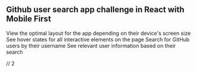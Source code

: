 ## Github user search app challenge in React with Mobile First

View the optimal layout for the app depending on their device's screen size 
See hover states for all interactive elements on the page 
Search for GitHub users by their username
See relevant user information based on their search 
 
// 2
